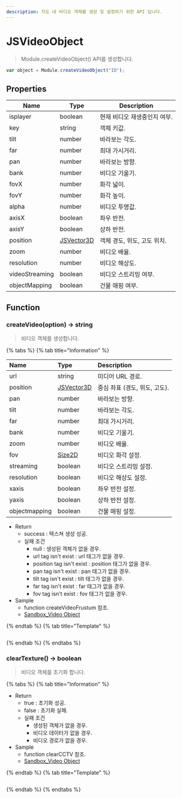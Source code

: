 ```yaml
---
description: 지도 내 비디오 객체를 생성 및 설정하기 위한 API 입니다.
---
```


# JSVideoObject

> Module.createVideoObject() API를 생성합니다.

```javascript
var object = Module.createVideoObject("ID");
```

## Properties

| Name     			| Type                                	| Description                   |
| ----------------- | ------------------------------------- | ----------------------------- |
| isplayer 			| boolean                             	| 현재 비디오 재생중인지 여부. 			|
| key      			| string                              	| 객체 키값.                   		|
| tilt     			| number                              	| 바라보는 각도.               		|
| far     			| number                              	| 최대 가시거리.              		|
| pan      			| number                              	| 바라보는 방향.               		|
| bank     			| number                              	| 비디오 기울기.               		|
| fovX     			| number                              	| 화각 넓이.                   		|
| fovY     			| number                              	| 화각 높이.                   		|
| alpha    			| number                              	| 비디오 투명값.               		|
| axisX    			| boolean                             	| 좌우 반전.                   		|
| axisY    			| boolean                             	| 상하 반전.                   		|
| position 			| [JSVector3D](../core/jsvector3d.md) 	| 객체 경도, 위도, 고도 위치.  			|
| zoom     			| number                              	| 비디오 배율.                 		|
| resolution 		| number                            	| 비디오 해상도.        				|
| videoStreaming 	| boolean                        		| 비디오 스트리밍 여부.        			|
| objectMapping 	| boolean                         		| 건물 매핑 여부.        			|

## Function

### createVideo(option) → string

> 비디오 객체를 생성합니다.

{% tabs %}
{% tab title="Information" %}

| Name     		| Type                                | Description                 |
| :------------ | :---------------------------------- | :-------------------------- |
| url      		| string                              | 미디어 URL 경로.              	|
| position 		| [JSVector3D](../core/jsvector3d.md) | 중심 좌표 (경도, 위도, 고도). 		|
| pan      		| number                              | 바라보는 방향.                	|
| tilt     		| number                              | 바라보는 각도.                	|
| far      		| number                              | 최대 가시거리.                	|
| bank     		| number                              | 비디오 기울기.                	|
| zoom     		| number                              | 비디오 배율.                  	|
| fov      		| [Size2D](../etc/tag-list.md#size2d-style-type) | 비디오 화각 설정.             	|
| streaming		| boolean                             | 비디오 스트리밍 설정.             	|
| resolution    | boolean                             | 비디오 해상도 설정.             	|
| xaxis    		| boolean                             | 좌우 반전 설정.               	|
| yaxis    		| boolean                             | 상하 반전 설정.               	|
| objectmapping	| boolean                             | 건물 매핑 설정.             		|

-   Return
    -   success : 텍스쳐 생성 성공.
    -   실패 조건
        -   null : 생성된 객체가 없을 경우.
        -   url tag isn't exist : url 태그가 없을 경우.
        -   position tag isn't exist : position 태그가 없을 경우.
        -   pan tag isn't exist : pan 태그가 없을 경우.
        -   tilt tag isn't exist : tilt 태그가 없을 경우.
        -   far tag isn't exist : far 태그가 없을 경우.
        -   fov tag isn't exist : fov 태그가 없을 경우.
-   Sample
    -   function createVideoFrustum 참조.
    -   [Sandbox_Video Object](https://sandbox.egiscloud.com/code/main.do?id=object_video)

{% endtab %}
{% tab title="Template" %}

```javascript

```

{% endtab %}
{% endtabs %}

### clearTexture() → boolean

> 비디오 객체를 초기화 합니다.

{% tabs %}
{% tab title="Information" %}

-   Return
    -   true : 초기화 성공.
    -   false : 초기화 실패.
    -   실패 조건
        -   생성된 객체가 없을 경우.
        -   비디오 데이터가 없을 경우.
        -   비디오 경로가 없을 경우.
-   Sample
    -   function clearCCTV 참조.
    -   [Sandbox_Video Object](https://sandbox.egiscloud.com/code/main.do?id=object_video)

{% endtab %}
{% tab title="Template" %}

```javascript

```

{% endtab %}
{% endtabs %}
